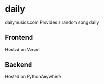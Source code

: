 # daily
dailymusics.com 
Provides a random song daily
## Frontend
Hosted on Vercel
## Backend
Hosted on PythonAnywhere
